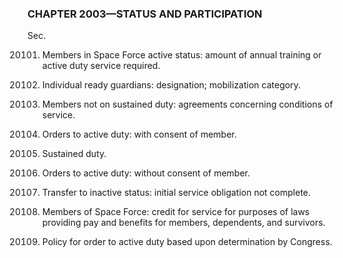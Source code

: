 ### **CHAPTER 2003—STATUS AND PARTICIPATION** ###

Sec.

20101. Members in Space Force active status: amount of annual training or active duty service required.

20102. Individual ready guardians: designation; mobilization category.

20103. Members not on sustained duty: agreements concerning conditions of service.

20104. Orders to active duty: with consent of member.

20105. Sustained duty.

20106. Orders to active duty: without consent of member.

20107. Transfer to inactive status: initial service obligation not complete.

20108. Members of Space Force: credit for service for purposes of laws providing pay and benefits for members, dependents, and survivors.

20109. Policy for order to active duty based upon determination by Congress.
